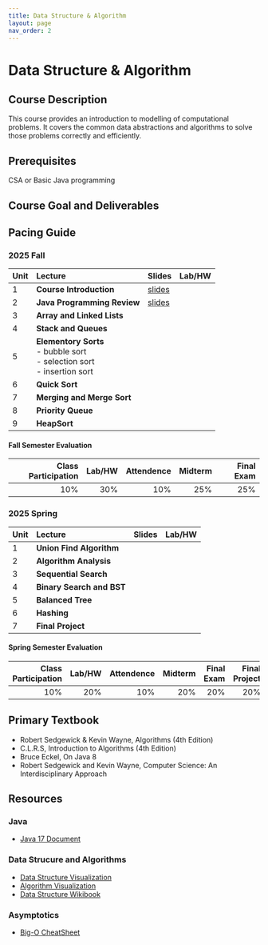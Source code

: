 ```yaml
---
title: Data Structure & Algorithm
layout: page
nav_order: 2
---
```

# Data Structure & Algorithm

## Course Description
This course provides an introduction to modelling of computational problems. It covers the common data abstractions and algorithms to solve those problems correctly and efficiently. 
## Prerequisites
CSA or Basic Java programming

## Course Goal and Deliverables


## Pacing Guide

### 2025 Fall

| Unit  | Lecture          |Slides|Lab/HW |
|:------|:------------------|:------|:--|
| 1 | **Course Introduction** |[slides](https://docs.google.com/presentation/d/1WJy06JgcgIW_GE8xxQCNcxKQzSoScSQ2L5puhvTmM7E/edit?usp=sharing)||
| 2 | **Java Programming Review** |[slides](https://docs.google.com/presentation/d/1WJy06JgcgIW_GE8xxQCNcxKQzSoScSQ2L5puhvTmM7E/edit?usp=sharing)||
| 3 | **Array and Linked Lists**      |    |
| 4 | **Stack and Queues** |   |
| 5 | **Elementory Sorts** <br>  - bubble sort <br> - selection sort <br> - insertion sort ||
| 6 | **Quick Sort** ||
| 7 | **Merging and Merge Sort** ||
| 8 | **Priority Queue** ||
| 9 | **HeapSort**||

#### Fall Semester Evaluation

| Class Participation | Lab/HW|Attendence |Midterm |Final Exam |
|--:|-----:|------:|---:|---:|
| 10%| 30%|10%|25%|25%|

### 2025 Spring

| Unit  | Lecture          |Slides|Lab/HW|
|:------|:------------------|:------|:---|
|1| **Union Find Algorithm** ||
|2| **Algorithm Analysis** ||
|3| **Sequential Search**||
|4| **Binary Search and BST** ||
|5| **Balanced Tree** ||
|6| **Hashing**||
|7| **Final Project**||

#### Spring Semester Evaluation

| Class Participation | Lab/HW|Attendence |Midterm |Final Exam | Final Project |
|--:|-----:|------:|---:|---:|--:|
| 10%| 20%|10%|20%|20%|20%|





## Primary Textbook 
* Robert Sedgewick & Kevin Wayne, Algorithms (4th Edition) 
* C.L.R.S, Introduction to Algorithms (4th Edition)
* Bruce Eckel, On Java 8 
* Robert Sedgewick and Kevin Wayne, Computer Science: An Interdisciplinary Approach

## Resources
### Java
* [Java 17 Document](https://docs.oracle.com/en/java/javase/17/docs/api/)

### Data Strucure and Algorithms
* [Data Structure Visualization](https://www.cs.usfca.edu/~galles/visualization/Algorithms.html)
* [Algorithm Visualization](https://visualgo.net/en)
* [Data Structure Wikibook](https://en.wikibooks.org/wiki/Data_Structures)

### Asymptotics
* [Big-O CheatSheet](https://www.bigocheatsheet.com/)
